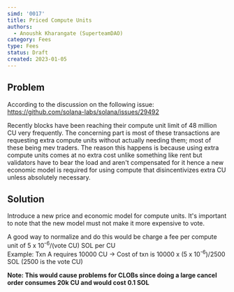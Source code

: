 ```yaml
---
simd: '0017'
title: Priced Compute Units
authors:
  - Anoushk Kharangate (SuperteamDAO)
category: Fees
type: Fees
status: Draft
created: 2023-01-05
---
```


## Problem
According to the discussion on the following issue:
https://github.com/solana-labs/solana/issues/29492

Recently blocks have been reaching their compute unit limit of 48 million CU very frequently. The concerning part is most of these transactions
are requesting extra compute units without actually needing them; most of these being mev traders. The reason this happens is because
using extra compute units comes at no extra cost unlike something like rent but validators have to bear the load and aren't compensated for it
hence a new economic model is required for using compute that disincentivizes extra CU unless absolutely necessary.

## Solution
Introduce a new price and economic model for compute units. It's important to note that the new model must not make it more expensive to vote.

A good way to normalize and do this would be charge a fee per compute unit of 5 x 10<sup>-6</sup>/(vote CU) SOL per CU<br/>
Example: Txn A requires 10000 CU -> Cost of txn is 10000 x (5 x 10<sup>-6</sup>)/2500 SOL (2500 is the vote CU)

**Note: This would cause problems for CLOBs since doing a large cancel order consumes 20k CU and would cost 0.1 SOL**
